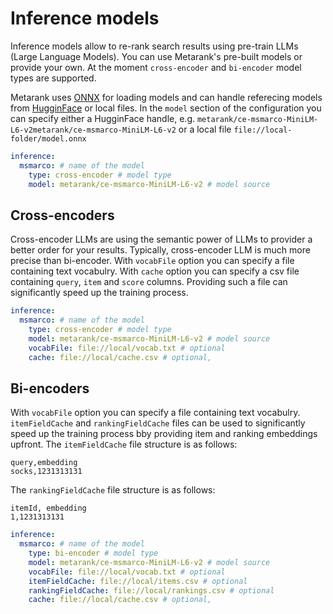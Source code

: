 # Inference models

Inference models allow to re-rank search results using pre-train LLMs (Large Language Models). You can use Metarank's pre-built models or provide your own. 
At the moment `cross-encoder` and `bi-encoder` model types are supported.

Metarank uses [ONNX](https://onnx.ai/) for loading models and can handle referecing models from [HugginFace](https://huggingface.co/metarank) or local files. 
In the `model` section of the configuration you can specify either a HugginFace handle, e.g. `metarank/ce-msmarco-MiniLM-L6-v2metarank/ce-msmarco-MiniLM-L6-v2` or a local file `file://local-folder/model.onnx`

```yaml
inference:
  msmarco: # name of the model
    type: cross-encoder # model type
    model: metarank/ce-msmarco-MiniLM-L6-v2 # model source
```

## Cross-encoders

Cross-encoder LLMs are using the semantic power of LLMs to provider a better order for your results. Typically, cross-encoder LLM is much more precise than bi-encoder.
With `vocabFile` option you can specify a file containing text vocabulry. 
With `cache` option you can specify a csv file containing `query`, `item` and `score` columns. Providing such a file can significantly speed up the training process.

```yaml
inference:
  msmarco: # name of the model
    type: cross-encoder # model type
    model: metarank/ce-msmarco-MiniLM-L6-v2 # model source
    vocabFile: file://local/vocab.txt # optional
    cache: file://local/cache.csv # optional, 
```

## Bi-encoders

With `vocabFile` option you can specify a file containing text vocabulry.
`itemFieldCache` and `rankingFieldCache` files can be used to significantly speed up the training process bby providing item and ranking embeddings upfront.
The `itemFieldCache` file structure is as follows:
```csv
query,embedding
socks,1231313131
```

The `rankingFieldCache` file structure is as follows:
```csv
itemId, embedding
1,1231313131
```

```yaml
inference:
  msmarco: # name of the model
    type: bi-encoder # model type
    model: metarank/ce-msmarco-MiniLM-L6-v2 # model source
    vocabFile: file://local/vocab.txt # optional
    itemFieldCache: file://local/items.csv # optional
    rankingFieldCache: file://local/rankings.csv # optional
    cache: file://local/cache.csv # optional, 
```